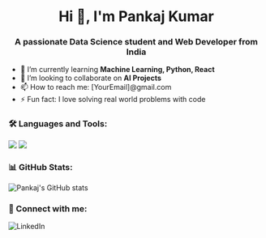 <h1 align="center">Hi 👋, I'm Pankaj Kumar</h1>
<h3 align="center">A passionate Data Science student and Web Developer from India</h3>

- 🌱 I’m currently learning **Machine Learning, Python, React**
- 👯 I’m looking to collaborate on **AI Projects**
- 📫 How to reach me: [YourEmail]@gmail.com
- ⚡ Fun fact: I love solving real world problems with code

### 🛠️ Languages and Tools:
<img src="https://img.shields.io/badge/Python-3776AB?style=for-the-badge&logo=python&logoColor=white"/> 
<img src="https://img.shields.io/badge/VS%20Code-0078d7?style=for-the-badge&logo=visual-studio-code&logoColor=white"/>

### 📊 GitHub Stats:
![Pankaj's GitHub stats](https://github-readme-stats.vercel.app/api?username=pankaj109&show_icons=true&theme=dark)

### 🔗 Connect with me:
![LinkedIn](https://www.linkedin.com/in/pankaj-kumar-80b2b331b/)
